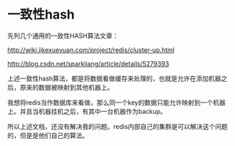 # 一致性hash

先列几个通用的一致性HASH算法文章：

http://wiki.jikexueyuan.com/project/redis/cluster-up.html

http://blog.csdn.net/sparkliang/article/details/5279393

上述一致性hash算法，都是将数据看做缓存来处理的，也就是允许在添加机器之后，原来的数据被映射到其他机器上。

我想将redis当作数据库来看做，那么同一个key的数据只能允许映射到一个机器上。并且当机器挂机之后，有其中一台机器作为backup。

所以上述文档，还没有解决我的问题。redis内部自己的集群是可以解决这个问题的，但是是他们自己的算法。
